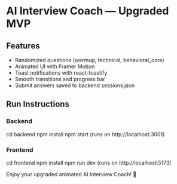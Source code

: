# AI Interview Coach — Upgraded MVP

## Features
- Randomized questions (warmup, technical, behavioral_core)
- Animated UI with Framer Motion
- Toast notifications with react-toastify
- Smooth transitions and progress bar
- Submit answers saved to backend sessions.json

## Run Instructions

### Backend
cd backend
npm install
npm start (runs on http://localhost:3001)

### Frontend
cd frontend
npm install
npm run dev (runs on http://localhost:5173)

Enjoy your upgraded animated AI Interview Coach! 🚀
